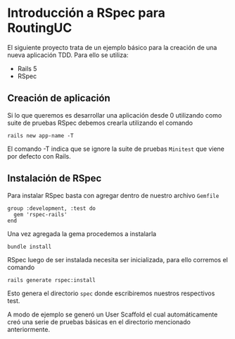 # Introducción a RSpec para RoutingUC
El siguiente proyecto trata de un ejemplo básico para la creación de una nueva aplicación TDD.
Para ello se utiliza:
* Rails 5
* RSpec


## Creación de aplicación
Si lo que queremos es desarrollar una aplicación desde 0 utilizando como suite de pruebas RSpec debemos crearla utilizando el comando

```rails new app-name -T```

El comando -T indica que se ignore la suite de pruebas `Minitest` que viene por defecto con Rails.

## Instalación de RSpec
Para instalar RSpec basta con agregar dentro de nuestro archivo `Gemfile`

```
group :development, :test do
  gem 'rspec-rails'
end
```

Una vez agregada la gema procedemos a instalarla

``` bundle install ```

RSpec luego de ser instalada necesita ser inicializada, para ello corremos el comando

``` rails generate rspec:install ```

Esto genera el directorio `spec` donde escribiremos nuestros respectivos test.

A modo de ejemplo se generó un User Scaffold el cual automáticamente creó una serie de pruebas básicas en el directorio mencionado anteriormente.
